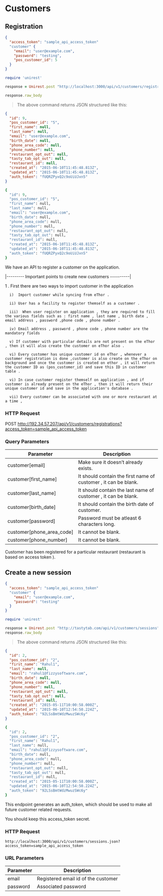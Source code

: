 # Customers

## Registration

```json
{
  "access_token": "sample_api_access_token"
  "customer" {
    "email": "user@example.com",
    "password": "testing",
    "pos_customer_id": 5
  }
}
```

```ruby
require 'unirest'

response = Unirest.post "http://localhost:3000/api/v1/customers/registrations", headers:{ "Accept" => "application/json" }, parameters: {customer: {email: "user@example.com", password: "testing", pos_customer_id: 5}}

response.raw_body
```

> The above command returns JSON structured like this:

```json
{
  "id": 9,
  "pos_customer_id": "5",
  "first_name": null,
  "last_name": null,
  "email": "user@example.com",
  "birth_date": null,
  "phone_area_code": null,
  "phone_number": null,
  "restaurant_opt_out": null,
  "tasty_tab_opt_out": null,
  "restaurant_id": null,
  "created_at": "2015-06-10T11:45:48.813Z",
  "updated_at": "2015-06-10T11:45:48.813Z",
  "auth_token": "fUQRZPyxQ2c9oUiUJxn5"
}
```

```ruby
{
  "id": 9,
  "pos_customer_id": "5",
  "first_name": null,
  "last_name": null,
  "email": "user@example.com",
  "birth_date": null,
  "phone_area_code": null,
  "phone_number": null,
  "restaurant_opt_out": null,
  "tasty_tab_opt_out": null,
  "restaurant_id": null,
  "created_at": "2015-06-10T11:45:48.813Z",
  "updated_at": "2015-06-10T11:45:48.813Z",
  "auth_token": "fUQRZPyxQ2c9oUiUJxn5"
}
```

We have an API to  register a customer on the application.

|--------- Important points to create new customers ----------|

1 . First there are two ways to import customer in the application


      i)  Import customer while syncing from eThor .

      ii) User has a facility to register themself as a customer .

      iii)  When user register on application , they are required to fill the various fields such as : first name , last name , birth date , email address , password ,phone code , phone number .

      iv) Email address , password , phone code , phone number are the mandatory fields

      v) If customer with particular details are not present on the eThor , then it will also create the customer on eThor also .

      vi) Every customer has unique customer id on eThor , whenever a customer registration is done ,customer is also create on the eThor on background and once the customer is created on ethor , it will return the customer ID as (pos_customer_id) and save this ID in customer table .

      vi) In case customer register themself on application , and if customer is already present on the eThor , then it will return their unique customer id and save in the application's database .

      vii) Every customer can be associated with one or more restaurant at a time ,



### HTTP Request

POST http://192.34.57.207/api/v1/customers/registrations?access_token=sample_api_access_token

### Query Parameters

Parameter | Description
--------- | -----------
customer[email] | Make sure it doesn’t already exists.
customer[first_name] | It should contain the first name of customer , it can be blank.
customer[last_name] | It should contain the last name of customer , it can be blank.
customer[birth_date] | It should contain the birth date of customer.
customer[password] | Password must be atleast 6 characters long.
customer[phone_area_code] | It cannot be blank.
customer[phone_number] | It cannot be blank.


<aside class="success">
Customer has been registered for a particular restaurant (restaurant is based on access token ).
</aside>

## Create a new session

```json
{
  "access_token": "sample_api_access_token"
  "customer" {
    "email": "user@example.com",
    "password": "testing"
  }
}
```

```ruby
require 'unirest'

response = Unirest.post "http://tastytab.com/api/v1/customers/sessions", headers:{ "Accept" => "application/json" }, parameters: {customer: {email: "user@example.com", password: "testing"}}
response.raw_body
```

> The above command returns JSON structured like this:

```json
{
  "id": 2,
  "pos_customer_id": "2",
  "first_name": "Rahul1",
  "last_name": null,
  "email": "rahul1@fizzysoftware.com",
  "birth_date": null,
  "phone_area_code": null,
  "phone_number": null,
  "restaurant_opt_out": null,
  "tasty_tab_opt_out": null,
  "restaurant_id": null,
  "created_at": "2015-05-11T10:00:58.000Z",
  "updated_at": "2015-06-10T12:54:50.224Z",
  "auth_token": "92LSsBmtWdzMwuzSWc6y"
}
```

```ruby
{
  "id": 2,
  "pos_customer_id": "2",
  "first_name": "Rahul1",
  "last_name": null,
  "email": "rahul1@fizzysoftware.com",
  "birth_date": null,
  "phone_area_code": null,
  "phone_number": null,
  "restaurant_opt_out": null,
  "tasty_tab_opt_out": null,
  "restaurant_id": null,
  "created_at": "2015-05-11T10:00:58.000Z",
  "updated_at": "2015-06-10T12:54:50.224Z",
  "auth_token": "92LSsBmtWdzMwuzSWc6y"
}
```



This endpoint generates an auth_token, which should be used to make all future customer related requests.

<aside class="warning">You should keep this access_token secret.</aside>

### HTTP Request

`http://localhost:3000/api/v1/customers/sessions.json?access_token=sample_api_access_token`

### URL Parameters

Parameter | Description
--------- | -----------
email | Registered email id of the customer
password | Associated password

